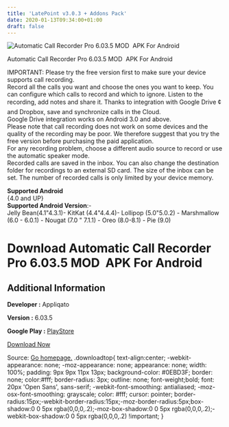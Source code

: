 ```yaml
---
title: 'LatePoint v3.0.3 + Addons Pack'
date: 2020-01-13T09:34:00+01:00
draft: false
---
```


![Automatic Call Recorder Pro 6.03.5 MOD  APK For Android](https://i1.wp.com/apkhome.net/wp-content/uploads/2020/01/Automatic-Call-Recorder-Pro.png "Automatic Call Recorder Pro 6.03.5 MOD  APK For Android")

  

Automatic Call Recorder Pro 6.03.5 MOD  APK For Android

IMPORTANT: Please try the free version first to make sure your device supports call recording.  
Record all the calls you want and choose the ones you want to keep. You can configure which calls to record and which to ignore. Listen to the recording, add notes and share it. Thanks to integration with Google Drive ¢ and Dropbox, save and synchronize calls in the Cloud.  
Google Drive integration works on Android 3.0 and above.  
Please note that call recording does not work on some devices and the quality of the recording may be poor. We therefore suggest that you try the free version before purchasing the paid application.  
For any recording problem, choose a different audio source to record or use the automatic speaker mode.  
Recorded calls are saved in the inbox. You can also change the destination folder for recordings to an external SD card. The size of the inbox can be set. The number of recorded calls is only limited by your device memory.

**Supported Android**  
{4.0 and UP}  
**Supported Android Version**:-  
Jelly Bean(4.1"4.3.1)- KitKat (4.4"4.4.4)- Lollipop (5.0"5.0.2) - Marshmallow (6.0 - 6.0.1) - Nougat (7.0 " 7.1.1) - Oreo (8.0-8.1) - Pie (9.0)

Download Automatic Call Recorder Pro 6.03.5 MOD  APK For Android
=================================================================

Additional Information
----------------------

**Developer :** Appliqato

**Version :** 6.03.5

**Google Play :** [PlayStore](https://play.google.com/store/apps/details?id=com.appstar.callrecorderpro)

  

[Download Now](https://store4app.co/post/automatic-call-recorder-pro-6-03-5-mod-apk-for-android_1578850334)

  
Source: [Go homepage.](https://store4app.co/post/automatic-call-recorder-pro-6-03-5-mod-apk-for-android_1578850334) .downloadtop{ text-align:center; -webkit-appearance: none; -moz-appearance: none; appearance: none; width: 100%; padding: 9px 9px 11px 13px; background-color: #0EBD3F; border: none; color:#fff; border-radius: 3px; outline: none; font-weight;bold; font: 20px 'Open Sans', sans-serif; -webkit-font-smoothing: antialiased; -moz-osx-font-smoothing: grayscale; color: #fff; cursor: pointer; border-radius:15px;-webkit-border-radius:15px;-moz-border-radius:5px;box-shadow:0 0 5px rgba(0,0,0,.2);-moz-box-shadow:0 0 5px rgba(0,0,0,.2);-webkit-box-shadow:0 0 5px rgba(0,0,0,.2) !important; }